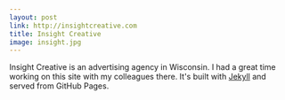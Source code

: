 ```yaml
---
layout: post
link: http://insightcreative.com
title: Insight Creative
image: insight.jpg
---
```


Insight Creative is an advertising agency in Wisconsin. I had a great time working on this site with my colleagues there. It's built with [Jekyll](http://jekyllrb.com) and served from GitHub Pages.